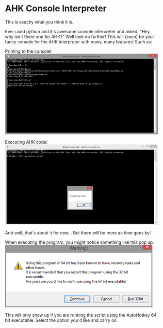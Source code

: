 # AHK Console Interpreter
This is exactly what you think it is.

Ever used python and it's awesome console interpreter and asked, "Hey, why isn't there one for AHK?"
Well look no further! This will (soon) be your fancy console for the AHK interpreter with many, many features! 
Such as:

Printing to the console!
![Printing to Console](https://raw.githubusercontent.com/DelPyth/AHK-Console-Interpreter/master/img/20180707084725.png)

Executing AHK code!
![Executing AHK Code](https://raw.githubusercontent.com/DelPyth/AHK-Console-Interpreter/master/img/20180707084236.png)

And well, that's about it for now...
But there will be more as time goes by!

When executing the program, you might notice something like this pop up.
![Warning dialog](https://raw.githubusercontent.com/DelPyth/AHK-Console-Interpreter/master/img/20180707084153.png)

This will only show up if you are running the script using the AutoHotkey 64 bit executable.
Select the option you'd like and carry on.
